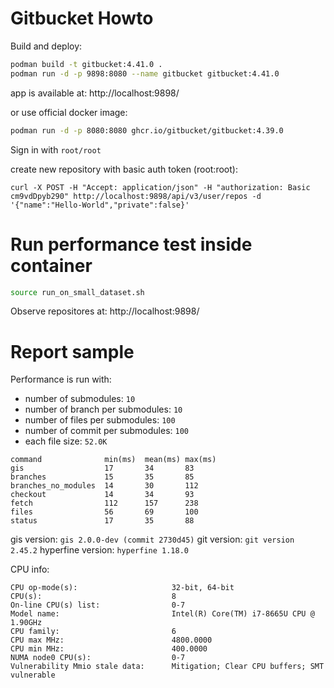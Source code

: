 # Gitbucket Howto

Build and deploy:
```bash
podman build -t gitbucket:4.41.0 .
podman run -d -p 9898:8080 --name gitbucket gitbucket:4.41.0
```
app is available at: http://localhost:9898/

or use official docker image:
```bash
podman run -d -p 8080:8080 ghcr.io/gitbucket/gitbucket:4.39.0
```

Sign in with `root/root`

create new repository with basic auth token (root:root):
```
curl -X POST -H "Accept: application/json" -H "authorization: Basic cm9vdDpyb290" http://localhost:9898/api/v3/user/repos -d '{"name":"Hello-World","private":false}'
```

# Run performance test inside container

```bash
source run_on_small_dataset.sh
```
Observe repositores at: http://localhost:9898/

# Report sample

Performance is run with:
- number of submodules: `10`
- number of branch per submodules: `10`
- number of files per submodules: `100`
- number of commit per submodules: `100`
- each file size: `52.0K`

```
command              min(ms)  mean(ms) max(ms) 
gis                  17       34       83      
branches             15       35       85      
branches_no_modules  14       30       112     
checkout             14       34       93      
fetch                112      157      238     
files                56       69       100     
status               17       35       88      
```

gis version: `gis 2.0.0-dev (commit 2730d45)`
git version: `git version 2.45.2`
hyperfine version: `hyperfine 1.18.0`

CPU info:
```
CPU op-mode(s):                     32-bit, 64-bit
CPU(s):                             8
On-line CPU(s) list:                0-7
Model name:                         Intel(R) Core(TM) i7-8665U CPU @ 1.90GHz
CPU family:                         6
CPU max MHz:                        4800.0000
CPU min MHz:                        400.0000
NUMA node0 CPU(s):                  0-7
Vulnerability Mmio stale data:      Mitigation; Clear CPU buffers; SMT vulnerable
```
